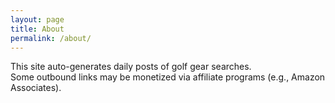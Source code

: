```yaml
---
layout: page
title: About
permalink: /about/
---
```


This site auto-generates daily posts of golf gear searches.  
Some outbound links may be monetized via affiliate programs (e.g., Amazon Associates).
